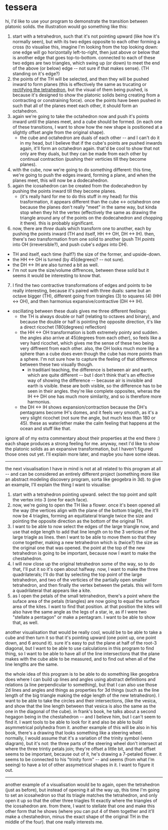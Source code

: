 # tessera

hi, I'd like to use your program to demonstrate the transition between platonic solids. the illustration would go something like this:
1. start with a tetrahedron, such that it's not pointing upward (like how it's normally seen), but with its two edges opposite to each other forming a cross (to visualise this, imagine I'm looking from the top looking down: one edge will go horizontally left-to-right, then just above or below that is another edge that goes top-to-bottom. connected to each of these two edges are two triangles, which swing up (or down) to meet the end of the above (or below) edge -- not sure if that makes sense). (TH standing on it's edge?)
2. the points of the TH will be selected, and then they will be pushed inward to form planes (this is effectively the same as trucating or [rectifying the tetrahedron](https://community.wolfram.com/groups/-/m/t/962240), but the visual of them being pushed, is because it's designed to show the platonic solids being creating from a contracting or constraining force). once the points have been pushed in such that all of the planes meet each other, it should form an octahedron.
3. again we're going to take the octahedron now and push it's points inward until the planes meet, and a cube should be formed. (in each one of these transitions, I want to show how the new shape is positioned at a slightly offset angle from the original shape).
	- the cube and octahedron are duals of each other -- and I can't do it in my head, but I believe that if the cube's points are pushed inwards again, it'll form an octahedron again. that'd be cool to show that not only are they duals, but they can be made from each other by continual contraction (pushing their verticies till they become planes).
4. with the cube, now we're going to do something different: this time, we're going to push the edges inward, forming a plane, and when the planes meet, this will now be a dodecahedron.
5. again the icosahedron can be created from the dodecahedron by pushing the points inward till they become planes.
	- (it's really hard for me to do this stuff in my head) for this trasformation, it appears different than the cube <-> octahedron one because the planes don't really "meet" in the same way, but kinda stop when they hit the vertex (effectively the same as drawing the triangle around any of the points on the dodecahedron and chopping it there). this is probably significant.
6. now, there are *three* duals which transform one to another,  each by pushing the points inward (TH and itself, HH <-> OH, DH <-> IH). then, there's *two* transformation from one  solid to another (push TH *points* into OH (irreversible?), and push cube's *edges* into DH).
- TH and itself, each time (half?) the size of the former, and upside-down.
- the HH <-> OH is turned (by 45(degrees)? -- not sure).
- the DH <-> IH are also turned a bit as well.
- I'm not sure the size/volume diffrences, between these solid but it seems it would be interesting to know that. 
7. I find the two contractive transformations of edges and points to be really interesting, because it's paired with three duals: same but an octave bigger (TH), different going from traingles (3) to squares (4) (HH <-> OH), and then harmonius expansive/contractive (DH <-> IH).
- oscillating between these duals gives me three different feelings:
	- the TH is always double or half (relating to octaves and binary), and because the double or half is pointing the opposite direction, it's like a direct ricochet (180(degrees) reflection)
	- the HH <-> OH transformation is both extremely pointy and sudden. the angles also arrive at 45(degrees from each other), so feels like a very hard ricochet, which gives me the sense of these two being very diffreent from each other. also, the OH looks much more like a sphere than a cube does even though the cube has more points than a sphere. I'm not sure how to capture the feeling of that difference between these two visually though.
		- in traditianl teaching, the difference is between air and earth, which are quite different -- but I don't think that's an effective way of showing the difference -- because air is invisible and earth is visible. these are both visible, so the difference has to be seen in their angles. they're like complete opposites, wheras the IH <-> DH one has much more similarity, and so is therefore more harmonius.
	- the DH <-> IH shows expansion/contraction because the DH's pentagrams become IH's domes, and it feels very smooth, as it's a very slight ricochet (not sure the angle, but much less than 180 or 45). these as water/ether make the calm feeling that happens at the ocean and stuff like that.

ignore all of my extra commentary about their properties at the end there :) each shape produces a strong feeling for me. anyway, next I'd like to show the platonic solids as an expansive transformation, but I haven't figured those ones out yet. I'll explain more later, and maybe you have some ideas.

---------------

the next visualisation I have in mind is not at all related to this program at all -- and can be considered an entirely different project (something more like an abstract modeling discovery program, sorta like geogebra in 3d). to give an example, I'll explain the thing I want to visualise:
1. start with a tetrahedron pointing upward. select the top point and split the vertex into 3 (one for each face).
2. now, we're going to open the TH like a flower. once it's been opened all the way (the vertices align with the plane of the bottom triagle), the it'll now be 4 triagles, forming an equitlateral triangle twice the size and pointing the opposite direction as the bottom of the original TH.
3. I want to be able to now select the edges of the large triangle now, and use that edge length to add that line length on to the 3 verticies of the large triagle as lines. then I want to be able to move them so that they come together, making a new tetrahedron which is (twice?) the size as the original one that was opened. the point at the top of the new tetrahedron is going to be important, because now I want to make the chestahedron.
4. I will now close up the original tetrahedron some of the way, so to do that, I'll put it so it's open about halfway. now, I want to make the three quadrilaterals; I'll do that by selecting the top point of the large tetrahedron, and two of the verticies of the partially open smaller tetrahedron, and then finally the vertex between the petals. this will form a quadrilateral that appears like a kite.
5. as I open the petals of the small tetrrahedron, there's a point where the suface area of the petals (triangles) are now going to equal the surface area of the kites. I want to find that position. at that position the kites will also have the same angle as the legs of a star, ie, as if I were two "stellate a pentagon" or make a pentagram. I want to be able to show that, as well.

another visualisation that would be really cool, would be to be able to take a cube and then turn it so that it's pointing upward (one point up, one point down, and 6 around it). sure it's easy to put the plane at half of the root-3 diagonal, but I want to be able to use calculations in this program to find thing, so I want to be able to have all of the line intersections that the plane makes with the cube able to be measured, and to find out when all of the line lengths are the same.

the whole idea of this program is to be able to do something like geogebra does where I can build up lines and angles using abstract definitions and relations (a line perpendicular to something), but that I can also use those 2d lines and angles and things as properties for 3d things (such as the line length of the big triangle making the edge length of the new tetrahedron). I want to be able to take the circles and their intersections, (like the vesica, and show that the line length between that vesica is also the same as the one in the diagonal of the cube). in frank's book, he talks about a second hegagon being in the chestahedron -- and I believe him, but I can't seem to find it. I want tools to be able to look for it and also be able to build asymmetrical polyhedra from it.
	another example of this will be also in his book, there's a drawing that looks something like a steering wheel. normally, I would assume that it's a variation of the trinity symbol (venn diagram), but it's not: the three parts of the steering wheel don't intersect at where the three trintiy petals join; they're offset a little bit, and that offset seems to be important, because out of it, he's drawing a 7-petaled flower. it seems to be connected to his "trinity form" -- and seems (from what I'm seeing) to have a lot of other assymetrical shapes in it. I want to figure it out.

--------

another example of a visualisation would be to again, open the tetrahedron (just as before), but instead of opening it all the way up, this time I'm going to set an icosahedron so that its triagle matches the tetrahedron, and only open it up so that the other three triagles fit exactly where the triangles of the icosahedron are. from there, I want to stellate that one and make this other form that he shows (where you can put 4 of them together and it'll make a chestahedron, minus the exact shape of the original TH in the middle of the four). that one really interests me.
